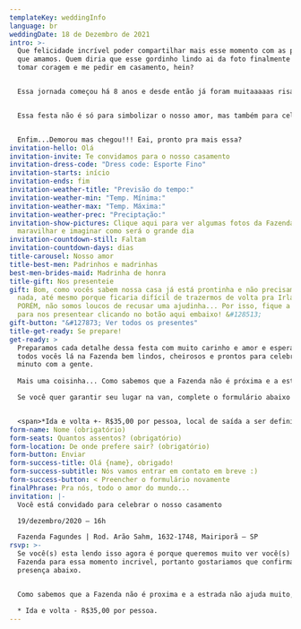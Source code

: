 ```yaml
---
templateKey: weddingInfo
language: br
weddingDate: 18 de Dezembro de 2021
intro: >-
  Que felicidade incrível poder compartilhar mais esse momento com as pessoas
  que amamos. Quem diria que esse gordinho lindo ai da foto finalmente iria
  tomar coragem e me pedir em casamento, hein?


  Essa jornada começou há 8 anos e desde então já foram muitaaaaas risadas, lágrimas, aprendizados e histórias para contar, as quais cada um de vocês fez parte... E óbvio que dessa vez não seria diferente. Então aqui estamos nós, prontos para colocar mais um plano em ação, dessa vez para virar Senhor e Senhora Spitti. &#128540;


  Essa festa não é só para simbolizar o nosso amor, mas também para celebrar a vida e o fato de termos todas as pessoas mais especiais do mundo em um mesmo lugar. Especialmente porque vivemos tão longe e vocês não sabem a falta que cada um de vocês faz &#128556;


  Enfim...Demorou mas chegou!!! Eai, pronto pra mais essa?
invitation-hello: Olá
invitation-invite: Te convidamos para o nosso casamento
invitation-dress-code: "Dress code: Esporte Fino"
invitation-starts: início
invitation-ends: fim
invitation-weather-title: "Previsão do tempo:"
invitation-weather-min: "Temp. Mínima:"
invitation-weather-max: "Temp. Máxima:"
invitation-weather-prec: "Preciptação:"
invitation-show-pictures: Clique aqui para ver algumas fotos da Fazenda, se
  maravilhar e imaginar como será o grande dia
invitation-countdown-still: Faltam
invitation-countdown-days: dias
title-carousel: Nosso amor
title-best-men: Padrinhos e madrinhas
best-men-brides-maid: Madrinha de honra
title-gift: Nos presenteie
gift: Bom, como vocês sabem nossa casa já está prontinha e não precisamos de
  nada, até mesmo porque ficaria difícil de trazermos de volta pra Irlanda.
  PORÉM, não somos loucos de recusar uma ajudinha... Por isso, fique a vontade
  para nos presentear clicando no botão aqui embaixo! &#128513;
gift-button: "&#127873; Ver todos os presentes"
title-get-ready: Se prepare!
get-ready: >
  Preparamos cada detalhe dessa festa com muito carinho e amor e esperamos ver
  todos vocês lá na Fazenda bem lindos, cheirosos e prontos para celebrar cada
  minuto com a gente.
   
  Mais uma coisinha... Como sabemos que a Fazenda não é próxima e a estrada não ajuda muito, organizamos o serviço de van para que todos possam se divertir á vontade, sem preocupações.

  Se você quer garantir seu lugar na van, complete o formulário abaixo para combinarmos mais pra frente.


  <span>*Ida e volta +- R$35,00 por pessoa, local de saída a ser definido.</span>
form-name: Nome (obrigatório)
form-seats: Quantos assentos? (obrigatório)
form-location: De onde prefere sair? (obrigatório)
form-button: Enviar
form-success-title: Olá {name}, obrigado!
form-success-subtitle: Nós vamos entrar em contato em breve :)
form-success-button: < Preencher o formulário novamente
finalPhrase: Pra nós, todo o amor do mundo...
invitation: |-
  Você está convidado para celebrar o nosso casamento

  19/dezembro/2020 – 16h

  Fazenda Fagundes | Rod. Arão Sahm, 1632-1748, Mairiporã – SP
rsvp: >-
  Se você(s) esta lendo isso agora é porque queremos muito ver você(s) lá na
  Fazenda para essa momento incrivel, portanto gostariamos que confirmasse sua
  presença abaixo.


  Como sabemos que a Fazenda não é proxima e a estrada não ajuda muito, organizamos o serviço de van para que todos possam se divertir a vontade, sem preocupações.

  * Ida e volta - R$35,00 por pessoa.
---
```

